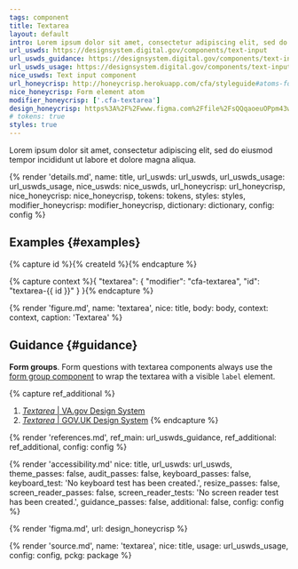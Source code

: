 ```yaml
---
tags: component
title: Textarea
layout: default
intro: Lorem ipsum dolor sit amet, consectetur adipiscing elit, sed do eiusmod tempor incididunt ut labore et dolore magna aliqua.
url_uswds: https://designsystem.digital.gov/components/text-input
url_uswds_guidance: https://designsystem.digital.gov/components/text-input/#guidance
url_uswds_usage: https://designsystem.digital.gov/components/text-input/#using-the-text-input-component-2
nice_uswds: Text input component
url_honeycrisp: http://honeycrisp.herokuapp.com/cfa/styleguide#atoms-form_elements
nice_honeycrisp: Form element atom
modifier_honeycrisp: ['.cfa-textarea']
design_honeycrisp: https%3A%2F%2Fwww.figma.com%2Ffile%2FsQQqaoeuOPpm43wLlYfyEo%2FHoneycrisp-Design-System%3Ftype%3Ddesign%26node-id%3D6129%253A550%26mode%3Ddesign%26t%3DeSs9ZaxsX9qacQvQ-1
# tokens: true
styles: true
---
```


<!-- INTRO -->

Lorem ipsum dolor sit amet, consectetur adipiscing elit, sed do eiusmod tempor incididunt ut labore et dolore magna aliqua.

<!-- DETAILS -->

{% render 'details.md',
  name: title,
  url_uswds: url_uswds,
  url_uswds_usage: url_uswds_usage,
  nice_uswds: nice_uswds,
  url_honeycrisp: url_honeycrisp,
  nice_honeycrisp: nice_honeycrisp,
  tokens: tokens,
  styles: styles,
  modifier_honeycrisp: modifier_honeycrisp,
  dictionary: dictionary,
  config: config %}

<!-- EXAMPLES -->

## Examples {#examples}

{% capture id %}{% createId %}{% endcapture %}

{% capture context %}{
  "textarea": {
    "modifier": "cfa-textarea",
    "id": "textarea-{{ id }}"
  }
}{% endcapture %}

{% render 'figure.md', name: 'textarea', nice: title, body: body, context: context, caption: 'Textarea' %}

<!-- GUIDANCE -->

## Guidance {#guidance}

**Form groups**. Form questions with textarea components always use the <a href="{{ config.baseUrl }}components/form-group">form group component</a> to wrap the textarea with a visible `label` element.

{% capture ref_additional %}
1. <a href="https://design.va.gov/components/form/textarea" target="_blank" rel="noopener nofollow" class="usa-link--external"><cite>Textarea</cite> | VA.gov Design System</a>
1. <a href="https://design-system.service.gov.uk/components/textarea" target="_blank" rel="noopener nofollow" class="usa-link--external"><cite>Textarea</cite> | GOV.UK Design System</a>
{% endcapture %}

{% render 'references.md', ref_main: url_uswds_guidance, ref_additional: ref_additional, config: config %}

<!-- ACCESSIBILITY -->

{% render 'accessibility.md'
  nice: title,
  url_uswds: url_uswds,
  theme_passes: false,
  audit_passes: false,
  keyboard_passes: false,
  keyboard_test: 'No keyboard test has been created.',
  resize_passes: false,
  screen_reader_passes: false,
  screen_reader_tests: 'No screen reader test has been created.',
  guidance_passes: false,
  additional: false,
  config: config %}

<!-- DESIGN -->

{% render 'figma.md', url: design_honeycrisp %}

<!-- SOURCE -->

{% render 'source.md', name: 'textarea', nice: title, usage: url_uswds_usage, config: config, pckg: package %}
